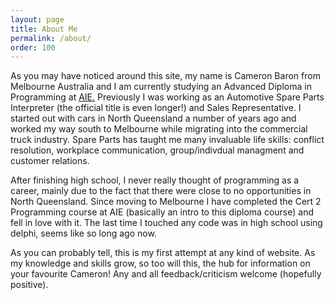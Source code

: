 ```yaml
---
layout: page
title: About Me
permalink: /about/
order: 100
---
```


As you may have noticed around this site, my name is Cameron Baron from Melbourne Australia and I am currently studying an Advanced Diploma in Programming at [AIE.](http://aie.edu.au)
Previously I was working as an Automotive Spare Parts Interpreter (the official title is even longer!) and Sales Representative. I started out with cars in North Queensland a number of years ago
and worked my way south to Melbourne while migrating into the commercial truck industry. Spare Parts has taught me many invaluable life skills: conflict resolution, workplace communication, 
group/indivdual managment and customer relations.

After finishing high school, I never really thought of programming as a career, mainly due to the fact that there were close to no opportunities in North Queensland. Since moving to Melbourne 
I have completed the Cert 2 Programming course at AIE (basically an intro to this diploma course) and fell in love with it. The last time I touched any code was in high school using delphi, seems like so long ago now.

As you can probably tell, this is my first attempt at any kind of website. As my knowledge and skills grow, so too will this, the hub for information on your favourite Cameron!
Any and all feedback/criticism welcome (hopefully positive).
